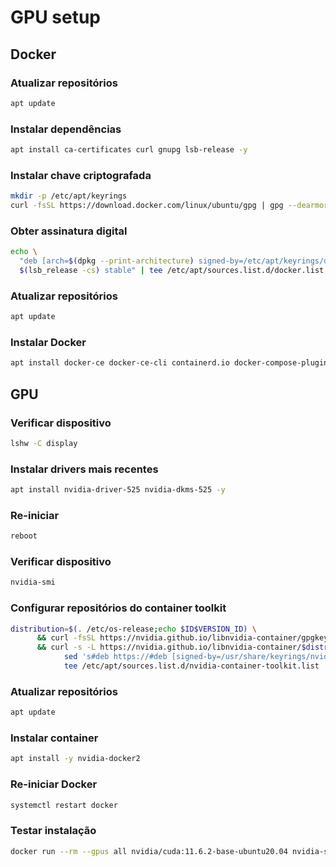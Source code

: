# GPU setup

## Docker

### Atualizar repositórios
```sh
apt update
```

### Instalar dependências
```sh
apt install ca-certificates curl gnupg lsb-release -y
```

### Instalar chave criptografada
```sh
mkdir -p /etc/apt/keyrings
curl -fsSL https://download.docker.com/linux/ubuntu/gpg | gpg --dearmor -o /etc/apt/keyrings/docker.gpg
```

### Obter assinatura digital
```sh
echo \
  "deb [arch=$(dpkg --print-architecture) signed-by=/etc/apt/keyrings/docker.gpg] https://download.docker.com/linux/ubuntu \
  $(lsb_release -cs) stable" | tee /etc/apt/sources.list.d/docker.list > /dev/null
```

### Atualizar repositórios
```sh
apt update
```

### Instalar Docker
```sh
apt install docker-ce docker-ce-cli containerd.io docker-compose-plugin -y
```

## GPU 

### Verificar dispositivo
```sh
lshw -C display
```

### Instalar drivers mais recentes
```sh
apt install nvidia-driver-525 nvidia-dkms-525 -y
```

### Re-iniciar
```sh
reboot
```

### Verificar dispositivo
```sh
nvidia-smi
```

### Configurar repositórios do container toolkit
```sh
distribution=$(. /etc/os-release;echo $ID$VERSION_ID) \
      && curl -fsSL https://nvidia.github.io/libnvidia-container/gpgkey | gpg --dearmor -o /usr/share/keyrings/nvidia-container-toolkit-keyring.gpg \
      && curl -s -L https://nvidia.github.io/libnvidia-container/$distribution/libnvidia-container.list | \
            sed 's#deb https://#deb [signed-by=/usr/share/keyrings/nvidia-container-toolkit-keyring.gpg] https://#g' | \
            tee /etc/apt/sources.list.d/nvidia-container-toolkit.list
```

### Atualizar repositórios
```sh
apt update
```

### Instalar container
```sh
apt install -y nvidia-docker2
```

### Re-iniciar Docker
```sh
systemctl restart docker
```

### Testar instalação
```sh
docker run --rm --gpus all nvidia/cuda:11.6.2-base-ubuntu20.04 nvidia-smi
```
